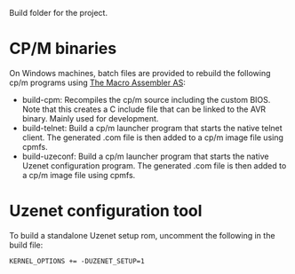 Build folder for the project.

# CP/M binaries
On Windows machines, batch files are provided to rebuild the following cp/m programs using [The Macro Assembler AS](http://john.ccac.rwth-aachen.de:8000/as/as_EN.html):
* build-cpm: Recompiles the cp/m source including the custom BIOS. Note that this creates a C include file that can be linked to the AVR binary. Mainly used for development.
* build-telnet: Build a cp/m launcher program that starts the native telnet client. The generated .com file is then added to a cp/m image file using cpmfs.
* build-uzeconf: Build a cp/m launcher program that starts the native Uzenet configuration program. The generated .com file is then added to a cp/m image file using cpmfs.

# Uzenet configuration tool
To build a standalone Uzenet setup rom, uncomment the following in the build file:
```
KERNEL_OPTIONS += -DUZENET_SETUP=1
```